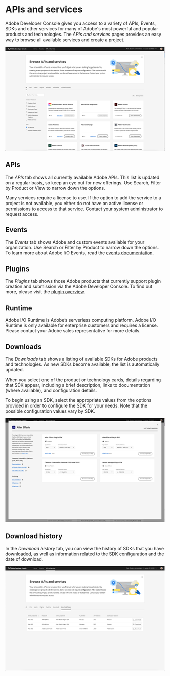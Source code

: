 # APIs and services

Adobe Developer Console gives you access to a variety of APIs, Events, SDKs and other services for many of Adobe's most powerful and popular products and technologies. The *APIs and services* pages provides an easy way to browse all available services and create a project. 

![APIS_and_services](../images/apis-and-services.png)

## APIs

The *APIs* tab shows all currently available Adobe APIs. This list is updated on a regular basis, so keep an eye out for new offerings. Use Search, Filter by Product or View to narrow down the options. 

Many services require a license to use. If the option to add the service to a project is not available, you either do not have an active license or permissions to access to that service. Contact your system administrator to request access.

## Events

The *Events* tab shows Adobe and custom events available for your organization. Use  Search or Filter by Product to narrow down the options. To learn more about Adobe I/O Events, read the [events documentation](https://www.adobe.com/go/devs_events).

## Plugins

The *Plugins* tab shows those Adobe products that currently support plugin creation and submission via the Adobe Developer Console. To find out more, please visit the [plugin overview](projects/index.md).

## Runtime

Adobe I/O Runtime is Adobe’s serverless computing platform. Adobe I/O Runtime is only available for enterprise customers and requires a license. Please contact your Adobe sales representative for more details. 

## Downloads

The *Downloads* tab shows a listing of available SDKs for Adobe products and technologies. As new SDKs become available, the list is automatically updated.

When you select one of the product or technology cards, details regarding that SDK appear, including a brief description, links to documentation (where available), and configuration details.

To begin using an SDK, select the appropriate values from the options provided in order to configure the SDK for your needs. Note that the possible configuration values vary by SDK.

![Selecting an SDK](../images/download-details.png)


## Download history

In the *Download history* tab, you can view the history of SDKs that you have downloaded, as well as information related to the SDK configuration and the date of download.

![Download history](../images/download-sdk-history.png)

